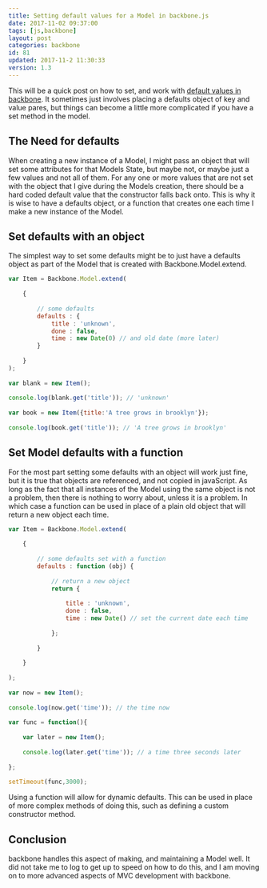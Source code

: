 ```yaml
---
title: Setting default values for a Model in backbone.js
date: 2017-11-02 09:37:00
tags: [js,backbone]
layout: post
categories: backbone
id: 81
updated: 2017-11-2 11:30:33
version: 1.3
---
```


This will be a quick post on how to set, and work with [default values in backbone](http://backbonejs.org/#Model-defaults). It sometimes just involves placing a defaults object of key and value pares, but things can become a little more complicated if you have a set method in the model.

<!-- more -->

## The Need for defaults

When creating a new instance of a Model, I might pass an object that will set some attributes for that Models State, but maybe not, or maybe just a few values and not all of them. For any one or more values that are not set with the object that I give during the Models creation, there should be a hard coded default value that the constructor falls back onto. This is why it is wise to have a defaults object, or a function that creates one each time I make a new instance of the Model.

## Set defaults with an object

The simplest way to set some defaults might be to just have a defaults object as part of the Model that is created with Backbone.Model.extend.

```js
var Item = Backbone.Model.extend(
 
    {
 
        // some defaults
        defaults : {
            title : 'unknown',
            done : false,
            time : new Date(0) // and old date (more later)
        }
 
    }
);
 
var blank = new Item();
 
console.log(blank.get('title')); // 'unknown'
 
var book = new Item({title:'A tree grows in brooklyn'});
 
console.log(book.get('title')); // 'A tree grows in brooklyn'
```

## Set Model defaults with a function

For the most part setting some defaults with an object will work just fine, but it is true that objects are referenced, and not copied in javaScript. As long as the fact that all instances of the Model using the same object is not a problem, then there is nothing to worry about, unless it is a problem. In which case a function can be used in place of a plain old object that will return a new object each time.

```js
var Item = Backbone.Model.extend(
 
    {
 
        // some defaults set with a function
        defaults : function (obj) {
 
            // return a new object
            return {
 
                title : 'unknown',
                done : false,
                time : new Date() // set the current date each time
 
            };
 
        }
 
    }
 
);
 
var now = new Item();
 
console.log(now.get('time')); // the time now
 
var func = function(){
 
    var later = new Item();
 
    console.log(later.get('time')); // a time three seconds later
 
};
 
setTimeout(func,3000);
```

Using a function will allow for dynamic defaults. This can be used in place of more complex methods of doing this, such as defining a custom constructor method.

## Conclusion

backbone handles this aspect of making, and maintaining a Model well. It did not take me to log to get up to speed on how to do this, and I am moving on to more advanced aspects of MVC development with backbone.